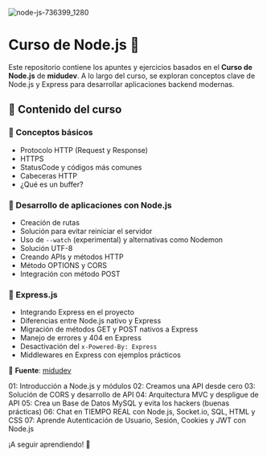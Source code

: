 ![node-js-736399_1280](https://github.com/user-attachments/assets/53989622-b805-4fa1-a723-58bd0f9b99c8)

# Curso de Node.js 🚀

Este repositorio contiene los apuntes y ejercicios basados en el **Curso de Node.js** de **midudev**. A lo largo del curso, se exploran conceptos clave de Node.js y Express para desarrollar aplicaciones backend modernas.

## 📌 Contenido del curso

### 🔹 Conceptos básicos
- Protocolo HTTP (Request y Response)
- HTTPS
- StatusCode y códigos más comunes
- Cabeceras HTTP
- ¿Qué es un buffer?

### 🔹 Desarrollo de aplicaciones con Node.js
- Creación de rutas
- Solución para evitar reiniciar el servidor
- Uso de `--watch` (experimental) y alternativas como Nodemon
- Solución UTF-8
- Creando APIs y métodos HTTP
- Método OPTIONS y CORS
- Integración con método POST

### 🔹 Express.js
- Integrando Express en el proyecto
- Diferencias entre Node.js nativo y Express
- Migración de métodos GET y POST nativos a Express
- Manejo de errores y 404 en Express
- Desactivación del `x-Powered-By: Express`
- Middlewares en Express con ejemplos prácticos

📌 **Fuente**: [midudev](https://midu.dev)

01: Introducción a Node.js y módulos
02: Creamos una API desde cero
03: Solución de CORS y desarrollo de API
04: Arquitectura MVC y despligue de API
05: Crea un Base de Datos MySQL y evita los hackers (buenas prácticas)
06: Chat en TIEMPO REAL con Node.js, Socket.io, SQL, HTML y CSS
07: Aprende Autenticación de Usuario, Sesión, Cookies y JWT con Node.js

¡A seguir aprendiendo! 🚀



